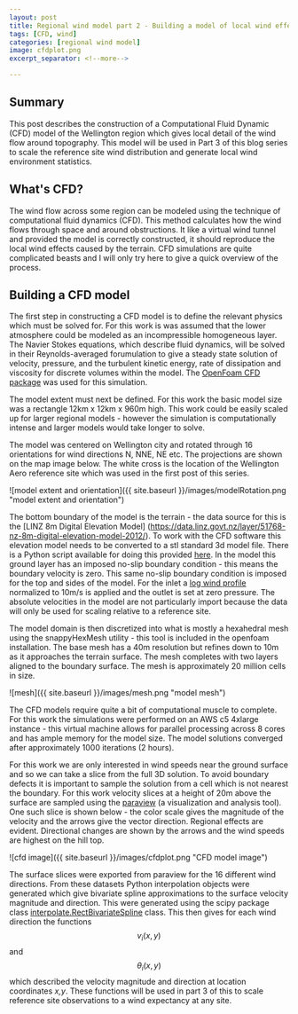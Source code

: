 ```yaml
---
layout: post
title: Regional wind model part 2 - Building a model of local wind effects
tags: [CFD, wind]
categories: [regional wind model]
image: cfdplot.png
excerpt_separator: <!--more-->

---
```


## Summary

This post describes the construction of a Computational Fluid Dynamic (CFD) model of the Wellington region which gives local detail of the wind flow around topography. This model will be used in Part 3 of this blog series to scale the reference site wind distribution and generate local wind environment statistics.<!--more-->


## What's CFD?

The wind flow across some region can be modeled using the technique of computational fluid dynamics (CFD). This method calculates how the wind flows through space and around obstructions. It like a virtual wind tunnel and provided the model is correctly constructed, it should reproduce the local wind effects caused by the terrain. CFD simulations are quite complicated beasts and I will only try here to give a quick overview of the process. 

## Building a CFD model


The first step in constructing a CFD model is to define the relevant physics which must be solved for. For this work is was assumed that the lower atmosphere could be modeled as an incompressible homogeneous layer. The Navier Stokes equations, which describe fluid dynamics, will be solved in their Reynolds-averaged forumulation to give a steady state solution of velocity, pressure, and the turbulent kinetic energy, rate of dissipation and viscosity for discrete volumes within the model. The [OpenFoam CFD package](https://www.openfoam.com/) was used for this simulation. 

The model extent must next be defined. For this work the basic model size was a rectangle 12km x 12km x 960m high. This work could be easily scaled up for larger regional models - however the simulation is computationally intense and larger models would take longer to solve.

The model was centered on Wellington city and rotated through 16 orientations for wind directions N, NNE, NE etc. The projections are shown on the map image below. The white cross is the location of the Wellington Aero reference site which was used in the first post of this series.

![model extent and orientation]({{ site.baseurl }}/images/modelRotation.png "model extent and orientation")

The bottom boundary of the model is the terrain - the data source for this is the [LINZ 8m Digital Elevation Model] (https://data.linz.govt.nz/layer/51768-nz-8m-digital-elevation-model-2012/). To work with the CFD software this elevation model needs to be converted to a stl standard 3d model file. There is a Python script available for doing this provided [here](https://github.com/metsean/GIS-scripts/blob/master/dem2stl_conv.py). In the model this ground layer has an imposed no-slip boundary condition - this means the boundary velocity is zero. This same no-slip boundary condition is imposed for the top and sides of the model. For the inlet a [log wind profile](https://en.wikipedia.org/wiki/Log_wind_profile) normalized to 10m/s is applied and the outlet is set at zero pressure. The absolute velocities in the model are not particularly import because the data will only be used for scaling relative to a reference site.  

The model domain is then discretized into what is mostly a hexahedral mesh using the snappyHexMesh utility - this tool is included in the openfoam installation. The base mesh has a 40m resolution but refines down to 10m as it approaches the terrain surface. The mesh completes with two layers aligned to the boundary surface. The mesh is approximately 20 million cells in size.

![mesh]({{ site.baseurl }}/images/mesh.png "model mesh")

The CFD models require quite a bit of computational muscle to complete. For this work the simulations were performed on an AWS c5 4xlarge instance - this virtual machine allows for parallel processing across 8 cores and has ample memory for the model size. The model solutions converged after approximately 1000 iterations (2 hours).

For this work we are only interested in wind speeds near the ground surface and so we can take a slice from the full 3D solution. To avoid boundary defects it is important to sample the solution from a cell which is not nearest the boundary. For this work velocity slices at a height of 20m above the surface are sampled using the [paraview](https://www.paraview.org/) (a visualization and analysis tool). One such slice is shown below - the color scale gives the magnitude of the velocity and the arrows give the vector direction. Regional effects are evident. Directional changes are shown by the arrows and the wind speeds are highest on the hill top.

![cfd image]({{ site.baseurl }}/images/cfdplot.png "CFD model image")

The surface slices were exported from paraview for the 16 different wind directions. From these datasets Python interpolation objects were generated which give bivariate spline approximations to the surface velocity magnitude and direction. This were generated using the scipy package class [interpolate.RectBivariateSpline](https://docs.scipy.org/doc/scipy/reference/generated/scipy.interpolate.RectBivariateSpline.html) class. This then gives for each wind direction the functions $$v_i(x,y)$$ and $$\theta_i(x,y)$$ which described the velocity magnitude and direction at location coordinates _x,y_. These functions will be used in part 3 of this to scale reference site observations to a wind expectancy at any site.
